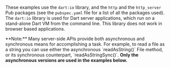 These examples use the `dart:io` library, and the `http` and the `http_server`
Pub packages (see the `pubspec.yaml` file for a list of all the packages
used).  The `dart:io` library is used
for Dart server applications, which run on a
stand-alone Dart VM from the command line. This library does not work in
browser based applications.

<aside class="alert alert-info" markdown="1">
**Note:**
Many server-side APIs provide both asynchronous and synchronous means for
accomplishing a task. For example, to read a file as a string you can use
either the asynchronous `readAsString()` File method, or its synchronous
counterpart, `readAsStringSync()`. <strong>Only the asynchronous versions
are used in the examples below.</strong>
</aside>
